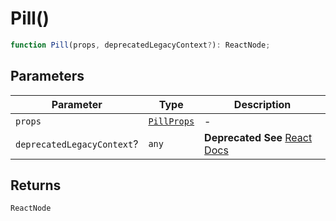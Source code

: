 # Pill()

```ts
function Pill(props, deprecatedLegacyContext?): ReactNode;
```

## Parameters

| Parameter                  | Type                                      | Description                                                                                                                       |
| -------------------------- | ----------------------------------------- | --------------------------------------------------------------------------------------------------------------------------------- |
| `props`                    | [`PillProps`](../interfaces/PillProps.md) | -                                                                                                                                 |
| `deprecatedLegacyContext`? | `any`                                     | **Deprecated** **See** [React Docs](https://legacy.reactjs.org/docs/legacy-context.html#referencing-context-in-lifecycle-methods) |

## Returns

`ReactNode`
